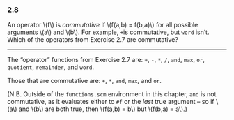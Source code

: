 ### 2.8

An operator \\(f\\) is _commutative_ if \\(f(a,b) = f(b,a)\\) for all possible arguments \\(a\\) and \\(b\\). For example, `+`is commutative, but `word` isn’t. Which of the operators from Exercise 2.7 are commutative?

***

The “operator” functions from Exercise 2.7 are: `+`, `-`, `*`, `/`, `and`, `max`, `or`, `quotient`, `remainder`, and `word`.

Those that are commutative are: `+`, `*`, `and`, `max`, and `or`.

(N.B. Outside of the `functions.scm` environment in this chapter, `and` is not commutative, as it evaluates either to `#f` or the _last_ true argument – so if \\(a\\) and \\(b\\) are both true, then \\(f(a,b) = b\\) but \\(f(b,a) = a\\).)